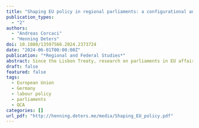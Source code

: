 ```yaml
---
title: "Shaping EU policy in regional parliaments: a configurational analysis of the Posted Workers Directive in Germany"
publication_types:
  - "2"
authors:
  - "Andreas Corcaci"
  - "Henning Deters"
doi: 10.1080/13597566.2024.2373724
date: "2024-06-01T00:00:00Z"
publication: "*Regional and Federal Studies*"
abstract: Since the Lisbon Treaty, research on parliaments in EU affairs turned to the regional level, but few studies ask how subnational legislators engage with the substance of EU policies. We examine this topic based on statements by the parliamentary groups in all German Landtage concerning the reform of the Posted Workers Directive, which became particularly salient when the European Court of Justice liberalized wage clauses in state procurement law. Under which conditions did the parliamentary groups support the reform? Our configurational analysis reveals that a left party identity is the only necessary attribute for support, and that it becomes sufficient in conjunction with the group being in opposition or with state policy being affected by European jurisprudence. We find little evidence that the local economic context mattered. The results partly confirm research on the Europeanization of state procurement law but highlight the importance of policy shaping from below.
draft: false
featured: false
tags:
  - European Union
  - Germany
  - labour policy
  - parliaments
  - QCA
categories: []
url_pdf: "http://henning.deters.me/media/Shaping_EU_policy.pdf"
---
```

